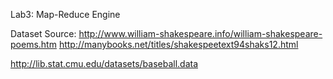 Lab3: Map-Reduce Engine

Dataset Source: http://www.william-shakespeare.info/william-shakespeare-poems.htm
http://manybooks.net/titles/shakespeetext94shaks12.html

http://lib.stat.cmu.edu/datasets/baseball.data
